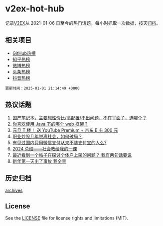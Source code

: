 # v2ex-hot-hub

 记录[V2EX](https://www.v2ex.com/)从 2021-01-06 日至今的热门话题。每小时抓取一次数据，按天[归档](archives)。
 
 ## 相关项目

- [GitHub热榜](https://github.com/snaildev/github-hot-hub)
- [知乎热榜](https://github.com/snaildev/zhihu-hot-hub)
- [微博热榜](https://github.com/snaildev/weibo-hot-hub)
- [头条热榜](https://github.com/snaildev/toutiao-hot-hub)
- [抖音热榜](https://github.com/snaildev/douyin-hot-hub)


 `更新时间：2025-01-01 21:14:49 +0800`

## 热议话题

1. [国产笔记本，主要想性价比/高配置/不出问题，不在乎面子，选哪个？](https://www.v2ex.com/t/1101747)
1. [你喜欢使用 Java 下的哪个 web 框架？](https://www.v2ex.com/t/1101726)
1. [元旦 T 楼！ 送 YouTube Premium + 京东 E 卡 300 元](https://www.v2ex.com/t/1101831)
1. [职业炒股几年脱离社会，如何破局？](https://www.v2ex.com/t/1101802)
1. [有见过国内只用微信支付从来不装支付宝的人么?](https://www.v2ex.com/t/1101711)
1. [2024 总结——社会教给我的一课](https://www.v2ex.com/t/1101674)
1. [最近看到一个帖子在探讨个体户上架的问题？ 我有两句话要说](https://www.v2ex.com/t/1101786)
1. [新年第一天出了事故 我全责](https://www.v2ex.com/t/1101811)

## 历史归档

[archives](archives)

## License

See the [LICENSE](LICENSE) file for license rights and limitations (MIT).

